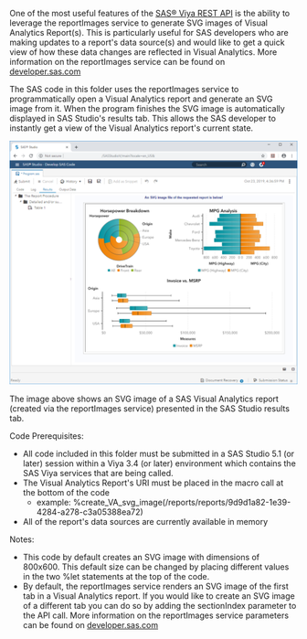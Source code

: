 One of the most useful features of the [SAS® Viya REST API](https://developer.sas.com/apis/rest/) is the ability to leverage the reportImages service to generate SVG images of Visual Analytics Report(s).  This is particularly useful for SAS developers who are making updates to a report's data source(s) and would like to get a quick view of how these data changes are reflected in Visual Analytics.  More information on the reportImages service can be found on [developer.sas.com](https://developer.sas.com/apis/rest/Visualization/#report-images)

The SAS code in this folder uses the reportImages service to programmatically open a Visual Analytics report and generate an SVG image from it.  When the program finishes the SVG image is automatically displayed in SAS Studio's results tab.  This allows the SAS developer to instantly get a view of the Visual Analytics report's current state.

![](./create_VA_svg_image.png)

The image above shows an SVG image of a SAS Visual Analytics report (created via the reportImages service) presented in the SAS Studio results tab.

Code Prerequisites:

* All code included in this folder must be submitted in a SAS Studio 5.1 (or later) session within a Viya 3.4 (or later) environment which contains the SAS Viya services that are being called. 
* The Visual Analytics Report's URI must be placed in the macro call at the bottom of the code
    * example: %create_VA_svg_image(/reports/reports/9d9d1a82-1e39-4284-a278-c3a05388ea72)
* All of the report's data sources are currently available in memory

Notes:
* This code by default creates an SVG image with dimensions of 800x600.  This default size can be changed by placing different values in the two %let statements at the top of the code.
* By default, the reportImages service renders an SVG image of the first tab in a Visual Analytics report.  If you would like to create an SVG image of a different tab you can do so by adding the sectionIndex parameter to the API call.  More information on the reportImages service parameters can be found on [developer.sas.com](https://developer.sas.com/apis/rest/Visualization/#operations-2)

